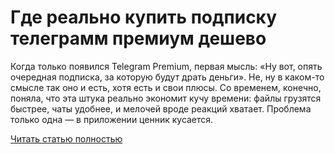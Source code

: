 # Где реально купить подписку телеграмм премиум дешево



Когда только появился Telegram Premium, первая мысль: «Ну вот, опять очередная подписка, за которую будут драть деньги». Не, ну в каком-то смысле так оно и есть, хотя есть и свои плюсы. Со временем, конечно, поняла, что эта штука реально экономит кучу времени: файлы грузятся быстрее, чаты удобнее, и мелочей вроде реакций хватает. Проблема только одна — в приложении ценник кусается.

[Читать статью полностью](https://xyberbara.com/web/telegramm-premium/)
